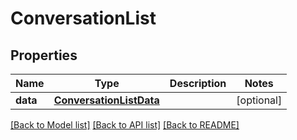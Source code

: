 # ConversationList

## Properties
Name | Type | Description | Notes
------------ | ------------- | ------------- | -------------
**data** | [**ConversationListData**](ConversationListData.md) |  | [optional] 

[[Back to Model list]](../README.md#documentation-for-models) [[Back to API list]](../README.md#documentation-for-api-endpoints) [[Back to README]](../README.md)

